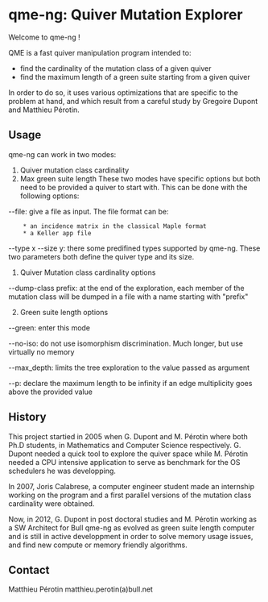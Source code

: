 qme-ng: Quiver Mutation Explorer
================================

Welcome to qme-ng !

QME is a fast quiver manipulation program intended to:
- find the cardinality of the mutation class of a given quiver
- find the maximum length of a green suite starting from a given quiver

In order to do so, it uses various optimizations that are specific to the
problem at hand, and which result from a careful study by Gregoire Dupont and
Matthieu Pérotin.


Usage
------------------------------------------------------------------------------
qme-ng can work in two modes:
  1. Quiver mutation class cardinality
  2. Max green suite length
These two modes have specific options but both need to be provided a quiver to
start with. This can be done with the following options:

 --file: give a file as input. The file format can be:

        * an incidence matrix in the classical Maple format
        * a Keller app file

 --type x --size y: there some predifined types supported by qme-ng. These two
                    parameters both define the quiver type and its size.

1. Quiver Mutation class cardinality options

 --dump-class prefix: at the end of the exploration, each member of the
                      mutation class will be dumped in a file with a name
                      starting with "prefix"

2. Green suite length options

 --green: enter this mode

 --no-iso: do not use isomorphism discrimination. Much longer, but use
           virtually no memory

 --max\_depth: limits the tree exploration to the value passed as argument

 --p: declare the maximum length to be infinity if an edge multiplicity
      goes above the provided value


History
------------------------------------------------------------------------------
This project startied in 2005 when G. Dupont and M. Pérotin where both Ph.D
students, in Mathematics and Computer Science respectively. G. Dupont needed a
quick tool to explore the quiver space while M. Pérotin needed a CPU intensive
application to serve as benchmark for the OS schedulers he was developping.

In 2007, Joris Calabrese, a computer engineer student made an internship
working on the program and a first parallel versions of the mutation class
cardinality were obtained.

Now, in 2012, G. Dupont in post doctoral studies and M. Pérotin working as a SW
Architect for Bull qme-ng as evolved as green suite length computer and is
still in active developpment in order to solve memory usage issues, and find
new compute or memory friendly algorithms.

Contact
------------------------------------------------------------------------------
Matthieu Pérotin matthieu.perotin(a)bull.net
